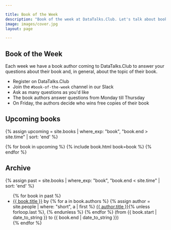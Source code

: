 ```yaml
---

title: Book of the Week
description: "Book of the week at DataTalks.Club. Let's talk about books!"
image: images/cover.jpg
layout: page

---
```


## Book of the Week 

Each week we have a book author coming to DataTalks.Club to answer your questions about their book
and, in general, about the topic of their book.

* Register on DataTalks.Club
* Join the `#book-of-the-week` channel in our Slack
* Ask as many questions as you'd like
* The book authors answer questions from Monday till Thursday
* On Friday, the authors decide who wins free copies of their book

## Upcoming books

{% assign upcoming = site.books 
  | where_exp: "book", "book.end > site.time"
  | sort: 'end' %}

<div class="books">
{% for book in upcoming %}
  {% include book.html book=book %}
{% endfor %}
</div>

## Archive

{% assign past = site.books 
  | where_exp: "book", "book.end < site.time"
  | sort: 'end' %}

<ul>
{% for book in past %}
<li>
  <a href="{{ book.url }}">{{ book.title }}</a> by
    {% for a in book.authors %}
      {% assign author = site.people | where: "short", a | first  %}
      <a href="/people/{{a}}.html">{{ author.title }}</a>{% unless forloop.last %}, {% endunless %}
    {% endfor %}
    (from {{ book.start | date_to_string }} to {{ book.end | date_to_string }})
</li>
{% endfor %}
</ul>
